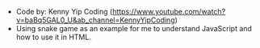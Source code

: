 - Code by: Kenny Yip Coding (https://www.youtube.com/watch?v=baBq5GAL0_U&ab_channel=KennyYipCoding)
- Using snake game as an example for me to understand JavaScript and how to use it in HTML.
